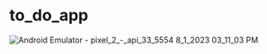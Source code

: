 # to_do_app

![Android Emulator - pixel_2_-_api_33_5554 8_1_2023 03_11_03 PM](https://github.com/FatoomRe/Flutter-ToDo-App/assets/112693194/fa4a494c-c672-4224-9c00-063ee23231d4)


